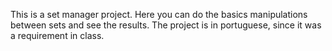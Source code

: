 This is a set manager project. Here you can do the basics manipulations between sets and see the results. The project is in portuguese, since it was a requirement in class.
